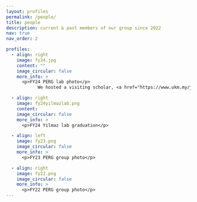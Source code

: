 ```yaml
---
layout: profiles
permalink: /people/
title: people
description: current & past members of our group since 2022
nav: true
nav_order: 2

profiles:
  - align: right
    image: fy24.jpg
    content: ""
    image_circular: false
    more_info: >
      <p>FY24 PERG lab photo</p>
			We hosted a visiting scholar, <a href="https://www.ukm.my/jknp/wp-content/uploads/2021/08/MJG.pdf">Prof. Mariyam Ghazali</a> from <a href="https://www.ukm.my/portalukm/institute/">UKM</a>.

  - align: right
    image: fy24yilmazlab.png
    content: 
    image_circular: false
    more_info: >
      <p>FY24 Yilmaz lab graduation</p>

  - align: left
    image: fy23.png
    image_circular: false
    more_info: >
      <p>FY23 PERG group photo</p>

  - align: right
    image: fy22.png
    image_circular: false
    more_info: >
      <p>FY22 PERG group photo</p>
---
```

